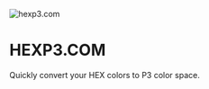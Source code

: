 ![hexp3.com](https://hexp3.com/opengraph-image.png)

# HEXP3.COM

Quickly convert your HEX colors to P3 color space.
